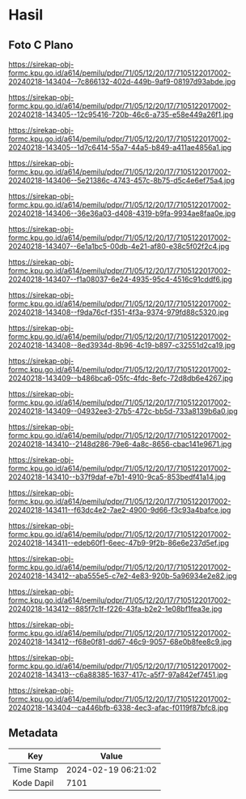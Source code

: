 # Hasil

## Foto C Plano

https://sirekap-obj-formc.kpu.go.id/a614/pemilu/pdpr/71/05/12/20/17/7105122017002-20240218-143404--7c866132-402d-449b-9af9-08197d93abde.jpg

https://sirekap-obj-formc.kpu.go.id/a614/pemilu/pdpr/71/05/12/20/17/7105122017002-20240218-143405--12c95416-720b-46c6-a735-e58e449a26f1.jpg

https://sirekap-obj-formc.kpu.go.id/a614/pemilu/pdpr/71/05/12/20/17/7105122017002-20240218-143405--1d7c6414-55a7-44a5-b849-a411ae4856a1.jpg

https://sirekap-obj-formc.kpu.go.id/a614/pemilu/pdpr/71/05/12/20/17/7105122017002-20240218-143406--5e21386c-4743-457c-8b75-d5c4e6ef75a4.jpg

https://sirekap-obj-formc.kpu.go.id/a614/pemilu/pdpr/71/05/12/20/17/7105122017002-20240218-143406--36e36a03-d408-4319-b9fa-9934ae8faa0e.jpg

https://sirekap-obj-formc.kpu.go.id/a614/pemilu/pdpr/71/05/12/20/17/7105122017002-20240218-143407--6e1a1bc5-00db-4e21-af80-e38c5f02f2c4.jpg

https://sirekap-obj-formc.kpu.go.id/a614/pemilu/pdpr/71/05/12/20/17/7105122017002-20240218-143407--f1a08037-6e24-4935-95c4-4516c91cddf6.jpg

https://sirekap-obj-formc.kpu.go.id/a614/pemilu/pdpr/71/05/12/20/17/7105122017002-20240218-143408--f9da76cf-f351-4f3a-9374-979fd88c5320.jpg

https://sirekap-obj-formc.kpu.go.id/a614/pemilu/pdpr/71/05/12/20/17/7105122017002-20240218-143408--8ed3934d-8b96-4c19-b897-c32551d2ca19.jpg

https://sirekap-obj-formc.kpu.go.id/a614/pemilu/pdpr/71/05/12/20/17/7105122017002-20240218-143409--b486bca6-05fc-4fdc-8efc-72d8db6e4267.jpg

https://sirekap-obj-formc.kpu.go.id/a614/pemilu/pdpr/71/05/12/20/17/7105122017002-20240218-143409--04932ee3-27b5-472c-bb5d-733a8139b6a0.jpg

https://sirekap-obj-formc.kpu.go.id/a614/pemilu/pdpr/71/05/12/20/17/7105122017002-20240218-143410--2148d286-79e6-4a8c-8656-cbac141e9671.jpg

https://sirekap-obj-formc.kpu.go.id/a614/pemilu/pdpr/71/05/12/20/17/7105122017002-20240218-143410--b37f9daf-e7b1-4910-9ca5-853bedf41a14.jpg

https://sirekap-obj-formc.kpu.go.id/a614/pemilu/pdpr/71/05/12/20/17/7105122017002-20240218-143411--f63dc4e2-7ae2-4900-9d66-f3c93a4bafce.jpg

https://sirekap-obj-formc.kpu.go.id/a614/pemilu/pdpr/71/05/12/20/17/7105122017002-20240218-143411--edeb60f1-6eec-47b9-9f2b-86e6e237d5ef.jpg

https://sirekap-obj-formc.kpu.go.id/a614/pemilu/pdpr/71/05/12/20/17/7105122017002-20240218-143412--aba555e5-c7e2-4e83-920b-5a96934e2e82.jpg

https://sirekap-obj-formc.kpu.go.id/a614/pemilu/pdpr/71/05/12/20/17/7105122017002-20240218-143412--885f7c1f-f226-43fa-b2e2-1e08bf1fea3e.jpg

https://sirekap-obj-formc.kpu.go.id/a614/pemilu/pdpr/71/05/12/20/17/7105122017002-20240218-143412--f68e0f81-dd67-46c9-9057-68e0b8fee8c9.jpg

https://sirekap-obj-formc.kpu.go.id/a614/pemilu/pdpr/71/05/12/20/17/7105122017002-20240218-143413--c6a88385-1637-417c-a5f7-97a842ef7451.jpg

https://sirekap-obj-formc.kpu.go.id/a614/pemilu/pdpr/71/05/12/20/17/7105122017002-20240218-143404--ca446bfb-6338-4ec3-afac-f0119f87bfc8.jpg


## Metadata

| Key        | Value               |
| ---------- | ------------------- |
| Time Stamp | 2024-02-19 06:21:02 |
| Kode Dapil | 7101                |




